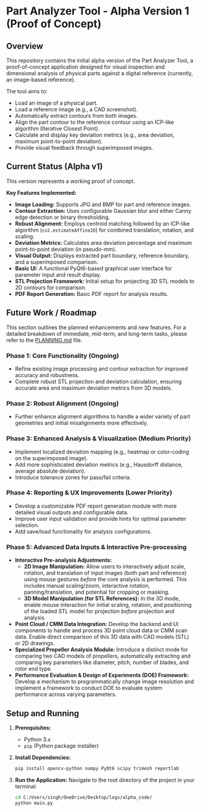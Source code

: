 # Part Analyzer Tool - Alpha Version 1 (Proof of Concept)

## Overview

This repository contains the initial alpha version of the Part Analyzer Tool, a proof-of-concept application designed for visual inspection and dimensional analysis of physical parts against a digital reference (currently, an image-based reference).

The tool aims to:
* Load an image of a physical part.
* Load a reference image (e.g., a CAD screenshot).
* Automatically extract contours from both images.
* Align the part contour to the reference contour using an ICP-like algorithm (Iterative Closest Point).
* Calculate and display key deviation metrics (e.g., area deviation, maximum point-to-point deviation).
* Provide visual feedback through superimposed images.

## Current Status (Alpha v1)

This version represents a working proof of concept.

**Key Features Implemented:**
* **Image Loading:** Supports JPG and BMP for part and reference images.
* **Contour Extraction:** Uses configurable Gaussian blur and either Canny edge detection or binary thresholding.
* **Robust Alignment:** Employs centroid matching followed by an ICP-like algorithm (`cv2.estimateAffine2D`) for combined translation, rotation, and scaling.
* **Deviation Metrics:** Calculates area deviation percentage and maximum point-to-point deviation (in pseudo-mm).
* **Visual Output:** Displays extracted part boundary, reference boundary, and a superimposed comparison.
* **Basic UI:** A functional PyQt6-based graphical user interface for parameter input and result display.
* **STL Projection Framework:** Initial setup for projecting 3D STL models to 2D contours for comparison.
* **PDF Report Generation:** Basic PDF report for analysis results.

## Future Work / Roadmap

This section outlines the planned enhancements and new features. For a detailed breakdown of immediate, mid-term, and long-term tasks, please refer to the [PLANNING.md](PLANNING.md) file.

### Phase 1: Core Functionality (Ongoing)
* Refine existing image processing and contour extraction for improved accuracy and robustness.
* Complete robust STL projection and deviation calculation, ensuring accurate area and maximum deviation metrics from 3D models.

### Phase 2: Robust Alignment (Ongoing)
* Further enhance alignment algorithms to handle a wider variety of part geometries and initial misalignments more effectively.

### Phase 3: Enhanced Analysis & Visualization (Medium Priority)
* Implement localized deviation mapping (e.g., heatmap or color-coding on the superimposed image).
* Add more sophisticated deviation metrics (e.g., Hausdorff distance, average absolute deviation).
* Introduce tolerance zones for pass/fail criteria.

### Phase 4: Reporting & UX Improvements (Lower Priority)
* Develop a customizable PDF report generation module with more detailed visual outputs and configurable data.
* Improve user input validation and provide hints for optimal parameter selection.
* Add save/load functionality for analysis configurations.

### Phase 5: Advanced Data Inputs & Interactive Pre-processing
* **Interactive Pre-analysis Adjustments:**
    * **2D Image Manipulation:** Allow users to interactively adjust scale, rotation, and translation of input images (both part and reference) using mouse gestures *before* the core analysis is performed. This includes manual scaling/zoom, interactive rotation, panning/translation, and potential for cropping or masking.
    * **3D Model Manipulation (for STL References):** In the 3D mode, enable mouse interaction for initial scaling, rotation, and positioning of the loaded STL model for projection *before* projection and analysis.
* **Point Cloud / CMM Data Integration:** Develop the backend and UI components to handle and process 3D point cloud data or CMM scan data. Enable direct comparison of this 3D data with CAD models (STL) or 2D drawings.
* **Specialized Propeller Analysis Module:** Introduce a distinct mode for comparing two CAD models of propellers, automatically extracting and comparing key parameters like diameter, pitch, number of blades, and rotor end type.
* **Performance Evaluation & Design of Experiments (DOE) Framework:** Develop a mechanism to programmatically change image resolution and implement a framework to conduct DOE to evaluate system performance across varying parameters.

## Setup and Running

1.  **Prerequisites:**
    * Python 3.x
    * `pip` (Python package installer)

2.  **Install Dependencies:**
    ```bash
    pip install opencv-python numpy PyQt6 scipy trimesh reportlab
    ```

3.  **Run the Application:**
    Navigate to the root directory of the project in your terminal:
    ```bash
    cd C:/Users/singh/OneDrive/Desktop/logs/alpha_code/
    python main.py
    ```